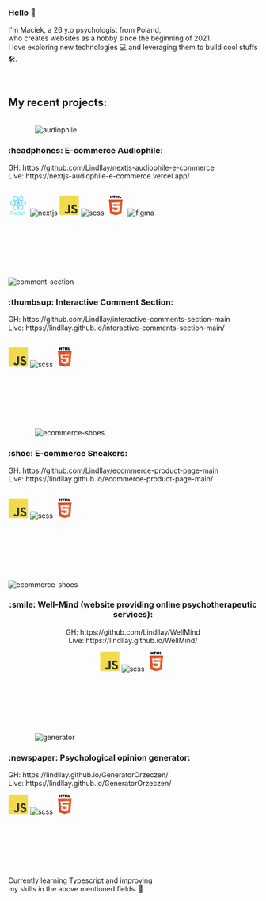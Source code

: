 ### Hello 👋 

I'm Maciek, a 26 y.o psychologist from Poland, 
<br>who creates websites as a hobby since the beginning of 2021. 
<br>I love exploring new technologies 💻 and leveraging them to build cool stuffs 🛠️.

<br>

<h2>My recent projects:</h2>
<br>
<a href="https://nextjs-audiophile-e-commerce.vercel.app" target="_blank"><img src="https://i.ibb.co/mJvGnJY/audiophile.png" alt="audiophile" width="450px height="250px" align="right" ></a>
<br>
  
  <h3>:headphones: E-commerce Audiophile:</h3>
  <p>GH: https://github.com/Lindllay/nextjs-audiophile-e-commerce <br>Live: https://nextjs-audiophile-e-commerce.vercel.app/</p>
  
  <br>
  <div align="left">
    <img src="https://raw.githubusercontent.com/devicons/devicon/master/icons/react/react-original-wordmark.svg" alt="react" width="40" height="40"/>
    <img src="https://upload.wikimedia.org/wikipedia/commons/thumb/8/8e/Nextjs-logo.svg/800px-Nextjs-logo.svg.png" alt="nextjs" height="40"/>
    <img src="https://raw.githubusercontent.com/devicons/devicon/master/icons/javascript/javascript-original.svg" alt="javascript" width="40" height="40"/>
    <img src="https://upload.wikimedia.org/wikipedia/commons/thumb/9/96/Sass_Logo_Color.svg/1280px-Sass_Logo_Color.svg.png" alt="scss" height="40"/>
    <img src="https://raw.githubusercontent.com/devicons/devicon/master/icons/html5/html5-original-wordmark.svg" alt="html5" width="40" height="40"/>
    <img src="https://cdn.sanity.io/images/599r6htc/localized/46a76c802176eb17b04e12108de7e7e0f3736dc6-1024x1024.png?w=670&q=75&fit=max&auto=format&dpr=2" alt="figma"      height="40"/>
  </div>
  
<br>
<br>
<h1></h1>
<br>
<br>

<a href="https://lindllay.github.io/interactive-comments-section-main/"><img src="https://i.ibb.co/KVm4T9C/comment-section.png" alt="comment-section" width="450px"  align="left" /></a>
<br>
  
<h3>:thumbsup: Interactive Comment Section:</h3>
<p>GH: https://github.com/Lindllay/interactive-comments-section-main <br>Live: https://lindllay.github.io/interactive-comments-section-main/</p>

  <br>
  <div align="left">
    <img src="https://raw.githubusercontent.com/devicons/devicon/master/icons/javascript/javascript-original.svg" alt="javascript" width="40" height="40"/>
    <img src="https://upload.wikimedia.org/wikipedia/commons/thumb/9/96/Sass_Logo_Color.svg/1280px-Sass_Logo_Color.svg.png" alt="scss" height="40"/>
    <img src="https://raw.githubusercontent.com/devicons/devicon/master/icons/html5/html5-original-wordmark.svg" alt="html5" width="40" height="40"/>
  </div>

<br>
<br>
<h1></h1>
<br>
<br>

<a href="https://lindllay.github.io/WellMind/"><img src="https://i.ibb.co/wJnpsT3/ecommerce-shoes.png" alt="ecommerce-shoes" width="450px" align="right" /></a>
<br>
  
 <h3>:shoe: E-commerce Sneakers:</h3>
 <p>GH: https://github.com/Lindllay/ecommerce-product-page-main <br>Live: https://lindllay.github.io/ecommerce-product-page-main/</p>

  <br>
  <div align="left">
    <img src="https://raw.githubusercontent.com/devicons/devicon/master/icons/javascript/javascript-original.svg" alt="javascript" width="40" height="40"/>
    <img src="https://upload.wikimedia.org/wikipedia/commons/thumb/9/96/Sass_Logo_Color.svg/1280px-Sass_Logo_Color.svg.png" alt="scss" height="40"/>
    <img src="https://raw.githubusercontent.com/devicons/devicon/master/icons/html5/html5-original-wordmark.svg" alt="html5" width="40" height="40"/>
  </div>

<br>
<br>
<h1></h1>
<br>
<br>

<a href="https://lindllay.github.io/WellMind/"><img src="https://i.ibb.co/H7hxTDM/wellmind.png" alt="ecommerce-shoes" width="450px" align="left" /></a>
<br>
  
  <h3 align="center">:smile: Well-Mind (website providing online psychotherapeutic services):</h3>
  <p align="center">GH: https://github.com/Lindllay/WellMind <br>Live: https://lindllay.github.io/WellMind/</p>

  <div align="center">
    <img src="https://raw.githubusercontent.com/devicons/devicon/master/icons/javascript/javascript-original.svg" alt="javascript" width="40" height="40"/>
    <img src="https://cdn-icons-png.flaticon.com/512/732/732190.png" alt="scss" height="40"/>
    <img src="https://raw.githubusercontent.com/devicons/devicon/master/icons/html5/html5-original-wordmark.svg" alt="html5" width="40" height="40"/>
  </div>

<br>
<br>
<h1></h1>
<br>
<br>

<a href="https://lindllay.github.io/GeneratorOrzeczen"><img src="https://i.ibb.co/L81Hmrh/generator.png" alt="generator" align="right" width="450px"></a>
<br>
  
<h3>:newspaper: Psychological opinion generator:</h3>
<p>GH: https://lindllay.github.io/GeneratorOrzeczen/ <br>Live:  https://lindllay.github.io/GeneratorOrzeczen/</p>

  <div align="left">
    <img src="https://raw.githubusercontent.com/devicons/devicon/master/icons/javascript/javascript-original.svg" alt="javascript" width="40" height="40"/>
    <img src="https://upload.wikimedia.org/wikipedia/commons/thumb/9/96/Sass_Logo_Color.svg/1280px-Sass_Logo_Color.svg.png" alt="scss" height="40"/>
    <img src="https://raw.githubusercontent.com/devicons/devicon/master/icons/html5/html5-original-wordmark.svg" alt="html5" width="40" height="40"/>
  </div>

<br>
<br>
<h1></h1>
<br>
<br>

Currently learning Typescript and improving 
<br>my skills in the above mentioned fields. :book:


<!--
**Lindllay/Lindllay** is a ✨ _special_ ✨ repository because its `README.md` (this file) appears on your GitHub profile.

Here are some ideas to get you started:

- 🔭 I’m currently working on ...
- 🌱 I’m currently learning ...
- 👯 I’m looking to collaborate on ...
- 🤔 I’m looking for help with ...
- 💬 Ask me about ...
- 📫 How to reach me: ...
- 😄 Pronouns: ...
- ⚡ Fun fact: ...
-->
